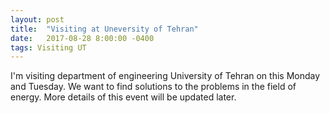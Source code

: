 ```yaml
---
layout: post
title:  "Visiting at Uneversity of Tehran"
date:   2017-08-28 8:00:00 -0400
tags: Visiting UT
---
```


I'm visiting department of engineering University of Tehran on this Monday and Tuesday. We want to find solutions to the problems in the field of energy. More details of this event will be updated later.
